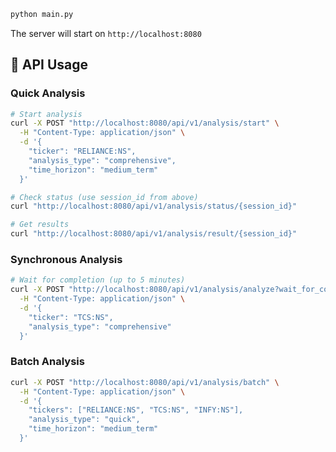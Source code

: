 ```bash
python main.py
```

The server will start on `http://localhost:8080`

## 📡 API Usage

### Quick Analysis
```bash
# Start analysis
curl -X POST "http://localhost:8080/api/v1/analysis/start" \
  -H "Content-Type: application/json" \
  -d '{
    "ticker": "RELIANCE:NS",
    "analysis_type": "comprehensive",
    "time_horizon": "medium_term"
  }'

# Check status (use session_id from above)
curl "http://localhost:8080/api/v1/analysis/status/{session_id}"

# Get results
curl "http://localhost:8080/api/v1/analysis/result/{session_id}"
```

### Synchronous Analysis
```bash
# Wait for completion (up to 5 minutes)
curl -X POST "http://localhost:8080/api/v1/analysis/analyze?wait_for_completion=true" \
  -H "Content-Type: application/json" \
  -d '{
    "ticker": "TCS:NS",
    "analysis_type": "comprehensive"
  }'
```

### Batch Analysis
```bash
curl -X POST "http://localhost:8080/api/v1/analysis/batch" \
  -H "Content-Type: application/json" \
  -d '{
    "tickers": ["RELIANCE:NS", "TCS:NS", "INFY:NS"],
    "analysis_type": "quick",
    "time_horizon": "medium_term"
  }'
```
